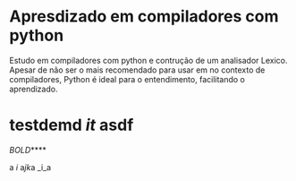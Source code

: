 # Apresdizado em compiladores com python

Estudo em compiladores com python e contrução de um analisador Lexico. Apesar de não ser o mais recomendado para usar em no contexto de compiladores, Python é ideal para o entendimento, facilitando o aprendizado.

# test**de**md  ****_it_**** asdf
*BOLD*****

a _i_
a*jk*a
_i_a